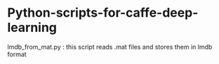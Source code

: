 # Python-scripts-for-caffe-deep-learning

lmdb_from_mat.py : this script reads .mat files and stores them in lmdb format
